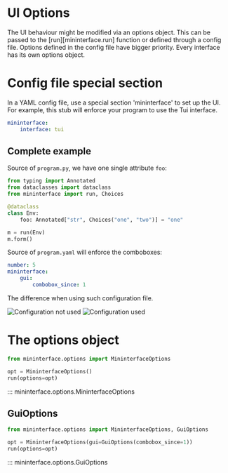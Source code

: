 # UI Options

The UI behaviour might be modified via an options object. This can be passed to the [run][mininterface.run] function or defined through a config file. Options defined in the config file have bigger priority. Every interface has its own options object.

# Config file special section
In a YAML config file, use a special section 'mininterface' to set up the UI. For example, this stub will enforce your program to use the Tui interface.

```yaml
mininterface:
    interface: tui
```

## Complete example

Source of `program.py`, we have one single attribute `foo`:

```python
from typing import Annotated
from dataclasses import dataclass
from mininterface import run, Choices

@dataclass
class Env:
    foo: Annotated["str", Choices("one", "two")] = "one"

m = run(Env)
m.form()
```

Source of `program.yaml` will enforce the comboboxes:

```yaml
number: 5
mininterface:
    gui:
        combobox_since: 1
```

The difference when using such configuration file.

![Configuration not used](asset/configuration-not-used.avif) ![Configuration used](asset/configuration-used.avif)

# The options object

```python
from mininterface.options import MininterfaceOptions

opt = MininterfaceOptions()
run(options=opt)
```


::: mininterface.options.MininterfaceOptions

## GuiOptions

```python
from mininterface.options import MininterfaceOptions, GuiOptions

opt = MininterfaceOptions(gui=GuiOptions(combobox_since=1))
run(options=opt)
```

::: mininterface.options.GuiOptions